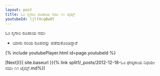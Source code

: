 ```yaml
---
layout: post
title: ಓಂ ಸೃಗಾಲ ರೂಪಾಯ ನಮಃ ೧೧ ಟೈಮ್ಸ್
youtubeId: ljlf4cqBw8Y
---
```

 
 
 ಓಂ ಸೃಗಾಲ ರೂಪಾಯ ನಮಃ  
 
 -  ಯಾರು ನರಿಯ ರೂಪವನ್ನು ಪಡೆದುಕೊಂಡಿದ್ದಾರೆ 
 
  
 
  
 
 
 
 
 
 


{% include youtubePlayer.html id=page.youtubeId %}
 
[Next]({{ site.baseurl }}{% link  split1/_posts/2012-12-18-ಓಂ ಥೇಸ್ಕರಾಯ ನಿಧಯೇ ನಮಃ ೧೧ ಟೈಮ್ಸ್.md%})
 
